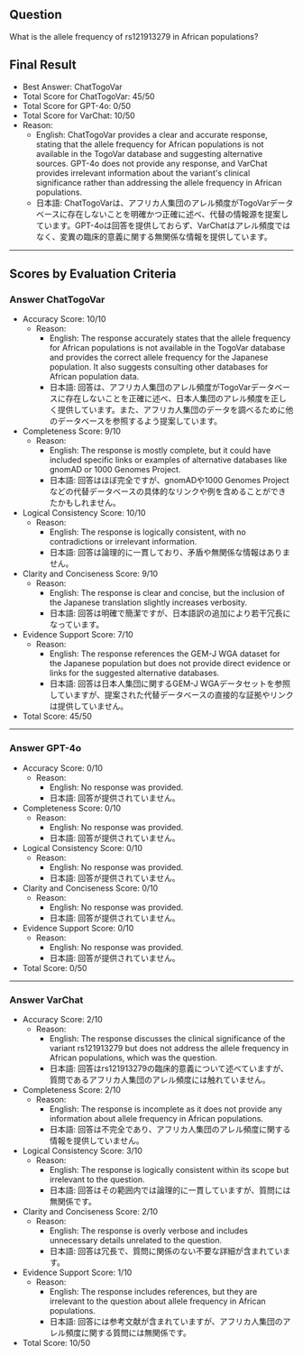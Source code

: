 ## Question

What is the allele frequency of rs121913279 in African populations?

## Final Result

- Best Answer: ChatTogoVar
- Total Score for ChatTogoVar: 45/50
- Total Score for GPT-4o: 0/50
- Total Score for VarChat: 10/50
- Reason:
  - English: ChatTogoVar provides a clear and accurate response, stating that the allele frequency for African populations is not available in the TogoVar database and suggesting alternative sources. GPT-4o does not provide any response, and VarChat provides irrelevant information about the variant's clinical significance rather than addressing the allele frequency in African populations.
  - 日本語: ChatTogoVarは、アフリカ人集団のアレル頻度がTogoVarデータベースに存在しないことを明確かつ正確に述べ、代替の情報源を提案しています。GPT-4oは回答を提供しておらず、VarChatはアレル頻度ではなく、変異の臨床的意義に関する無関係な情報を提供しています。

---

## Scores by Evaluation Criteria

### Answer ChatTogoVar
- Accuracy Score: 10/10
  - Reason: 
    - English: The response accurately states that the allele frequency for African populations is not available in the TogoVar database and provides the correct allele frequency for the Japanese population. It also suggests consulting other databases for African population data.
    - 日本語: 回答は、アフリカ人集団のアレル頻度がTogoVarデータベースに存在しないことを正確に述べ、日本人集団のアレル頻度を正しく提供しています。また、アフリカ人集団のデータを調べるために他のデータベースを参照するよう提案しています。
- Completeness Score: 9/10
  - Reason: 
    - English: The response is mostly complete, but it could have included specific links or examples of alternative databases like gnomAD or 1000 Genomes Project.
    - 日本語: 回答はほぼ完全ですが、gnomADや1000 Genomes Projectなどの代替データベースの具体的なリンクや例を含めることができたかもしれません。
- Logical Consistency Score: 10/10
  - Reason: 
    - English: The response is logically consistent, with no contradictions or irrelevant information.
    - 日本語: 回答は論理的に一貫しており、矛盾や無関係な情報はありません。
- Clarity and Conciseness Score: 9/10
  - Reason: 
    - English: The response is clear and concise, but the inclusion of the Japanese translation slightly increases verbosity.
    - 日本語: 回答は明確で簡潔ですが、日本語訳の追加により若干冗長になっています。
- Evidence Support Score: 7/10
  - Reason: 
    - English: The response references the GEM-J WGA dataset for the Japanese population but does not provide direct evidence or links for the suggested alternative databases.
    - 日本語: 回答は日本人集団に関するGEM-J WGAデータセットを参照していますが、提案された代替データベースの直接的な証拠やリンクは提供していません。
- Total Score: 45/50

---

### Answer GPT-4o
- Accuracy Score: 0/10
  - Reason: 
    - English: No response was provided.
    - 日本語: 回答が提供されていません。
- Completeness Score: 0/10
  - Reason: 
    - English: No response was provided.
    - 日本語: 回答が提供されていません。
- Logical Consistency Score: 0/10
  - Reason: 
    - English: No response was provided.
    - 日本語: 回答が提供されていません。
- Clarity and Conciseness Score: 0/10
  - Reason: 
    - English: No response was provided.
    - 日本語: 回答が提供されていません。
- Evidence Support Score: 0/10
  - Reason: 
    - English: No response was provided.
    - 日本語: 回答が提供されていません。
- Total Score: 0/50

---

### Answer VarChat
- Accuracy Score: 2/10
  - Reason: 
    - English: The response discusses the clinical significance of the variant rs121913279 but does not address the allele frequency in African populations, which was the question.
    - 日本語: 回答はrs121913279の臨床的意義について述べていますが、質問であるアフリカ人集団のアレル頻度には触れていません。
- Completeness Score: 2/10
  - Reason: 
    - English: The response is incomplete as it does not provide any information about allele frequency in African populations.
    - 日本語: 回答は不完全であり、アフリカ人集団のアレル頻度に関する情報を提供していません。
- Logical Consistency Score: 3/10
  - Reason: 
    - English: The response is logically consistent within its scope but irrelevant to the question.
    - 日本語: 回答はその範囲内では論理的に一貫していますが、質問には無関係です。
- Clarity and Conciseness Score: 2/10
  - Reason: 
    - English: The response is overly verbose and includes unnecessary details unrelated to the question.
    - 日本語: 回答は冗長で、質問に関係のない不要な詳細が含まれています。
- Evidence Support Score: 1/10
  - Reason: 
    - English: The response includes references, but they are irrelevant to the question about allele frequency in African populations.
    - 日本語: 回答には参考文献が含まれていますが、アフリカ人集団のアレル頻度に関する質問には無関係です。
- Total Score: 10/50